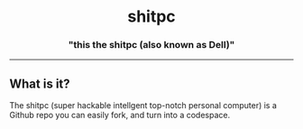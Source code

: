 <h1 align="center">shitpc</h1>
<h3 align="center">"this the shitpc (also known as Dell)"</h3>

---

<h2>What is it?</h2>
<p>The shitpc (super hackable intellgent top-notch personal computer) is a Github repo you can easily fork, and turn into a codespace.</p>
